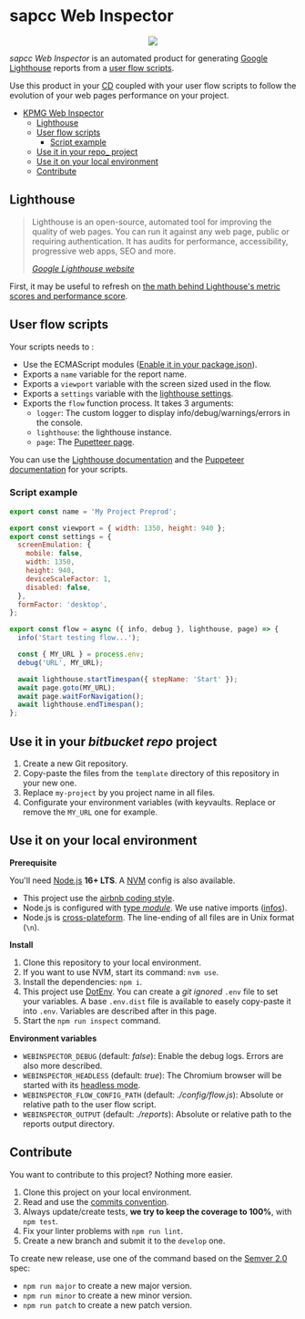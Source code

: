 # sapcc  Web Inspector

<p align="center"><img src="https://developers.google.com/web/tools/lighthouse/images/lighthouse-logo.svg" /></p>

_sapcc Web Inspector_ is an automated product for generating [Google Lighthouse](https://developers.google.com/web/tools/lighthouse) reports from a [user flow scripts](#user-flow-scripts).

Use this product in your [CD](https://en.wikipedia.org/wiki/Continuous_deployment) coupled with your user flow scripts to follow the evolution of your web pages performance on your project.

- [KPMG Web Inspector](#kpmg-web-inspector)
  - [Lighthouse](#lighthouse)
  - [User flow scripts](#user-flow-scripts)
    - [Script example](#script-example)
  - [Use it in your  repo_ project](#use-it-in-your-azure-devops-repo-project)
  - [Use it on your local environment](#use-it-on-your-local-environment)
  - [Contribute](#contribute)

## Lighthouse

> Lighthouse is an open-source, automated tool for improving the quality of web pages. You can run it against any web page, public or requiring authentication. It has audits for performance, accessibility, progressive web apps, SEO and more.
>
> _[Google Lighthouse website](https://developers.google.com/web/tools/lighthouse)_

First, it may be useful to refresh on [the math behind Lighthouse's metric scores and performance score](https://web.dev/performance-scoring/).

## User flow scripts

Your scripts needs to :
* Use the ECMAScript modules ([Enable it in your package.json](https://nodejs.org/docs/latest-v13.x/api/esm.html#esm_enabling)).
* Exports a `name` variable for the report name.
* Exports a `viewport` variable with the screen sized used in the flow.
* Exports a `settings` variable with the [lighthouse settings](https://github.com/GoogleChrome/lighthouse/tree/master/docs).
* Exports the `flow` function process. It takes 3 arguments:
  * `logger`: The custom logger to display info/debug/warnings/errors in the console.
  * `lighthouse`: the lighthouse instance.
  * `page`: The [Pupetteer page](https://devdocs.io/puppeteer-page/).

You can use the [Lighthouse documentation](https://web.dev/lighthouse-user-flows) and the [Puppeteer documentation](https://puppeteer.github.io/puppeteer/docs/puppeteer.page.waitforselector) for your scripts.

### Script example

```js
export const name = 'My Project Preprod';

export const viewport = { width: 1350, height: 940 };
export const settings = {
  screenEmulation: {
    mobile: false,
    width: 1350,
    height: 940,
    deviceScaleFactor: 1,
    disabled: false,
  },
  formFactor: 'desktop',
};

export const flow = async ({ info, debug }, lighthouse, page) => {
  info('Start testing flow...');

  const { MY_URL } = process.env;
  debug('URL', MY_URL);

  await lighthouse.startTimespan({ stepName: 'Start' });
  await page.goto(MY_URL);
  await page.waitForNavigation();
  await lighthouse.endTimespan();
};
```

## Use it in your _bitbucket repo_ project

1. Create a new Git repository.
2. Copy-paste the files from the `template` directory of this repository in your new one.
3. Replace `my-project` by you project name in all files.
4. Configurate your environment variables (with keyvaults. Replace or remove the `MY_URL` one for example.

## Use it on your local environment

**Prerequisite**

You'll need [Node.js](https://nodejs.org) **16+ LTS**. A [NVM](https://github.com/nvm-sh/nvm) config is also available.

* This project use the [airbnb coding style](https://github.com/airbnb/javascript).
* Node.js is configured with [type _module_](https://nodejs.org/docs/latest-v13.x/api/esm.html#esm_enabling). We use native imports ([infos](https://developer.mozilla.org/fr/docs/Web/JavaScript/Guide/Modules)).
* Node.js is [cross-plateform](https://nodejs.org/en/about/). The line-ending of all files are in Unix format (`\n`).

**Install**
1. Clone this repository to your local environment.
2. If you want to use NVM, start its command: `nvm use`.
3. Install the dependencies: `npm i`.
4. This project use [DotEnv](https://github.com/motdotla/dotenv). You can create a _git ignored_ `.env` file to set your variables. A base `.env.dist` file is available to easely copy-paste it into `.env`. Variables are described after in this page.
5. Start the `npm run inspect` command.

**Environment variables**
* `WEBINSPECTOR_DEBUG` (default: _false_): Enable the debug logs. Errors are also more described.
* `WEBINSPECTOR_HEADLESS` (default: _true_): The Chromium browser will be started with its [headless mode](https://developers.google.com/web/updates/2017/04/headless-chrome).
* `WEBINSPECTOR_FLOW_CONFIG_PATH` (default: _./config/flow.js_): Absolute or relative path to the user flow script.
* `WEBINSPECTOR_OUTPUT` (default: _./reports_): Absolute or relative path to the reports output directory.

## Contribute

You want to contribute to this project? Nothing more easier.

1. Clone this project on your local environment.
2. Read and use the [commits convention](./.azuredevops/COMMIT_CONVENTION.md).
3. Always update/create tests, **we try to keep the coverage to 100%**, with `npm test`.
4. Fix your linter problems with `npm run lint`.
5. Create a new branch and submit it to the `develop` one.

To create new release, use one of the command based on the [Semver 2.0](https://semver.org) spec:
* `npm run major` to create a new major version.
* `npm run minor` to create a new minor version.
* `npm run patch` to create a new patch version.

